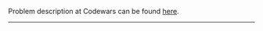 Problem description at Codewars can be found
[here](https://www.codewars.com/kata/54d1c59aba326343c80000e7/train/python).

-------------


